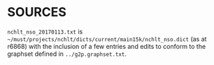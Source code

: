 SOURCES
=======

`nchlt_nso_20170113.txt` is `~/must/projects/nchlt/dicts/current/main15k/nchlt_nso.dict` (as at r6868) with the inclusion of a few entries and edits to conform to the graphset defined in `../g2p.graphset.txt`.
